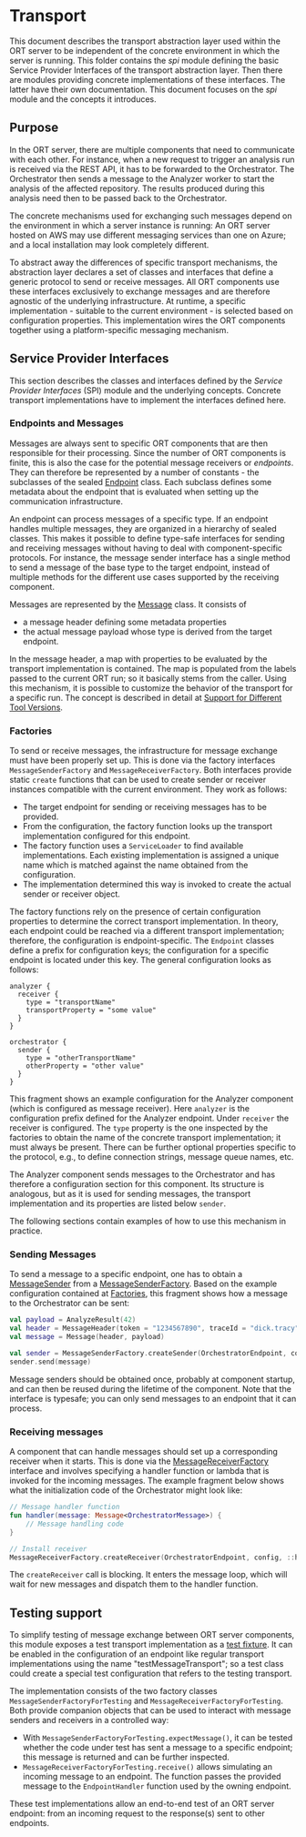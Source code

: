 # Transport

This document describes the transport abstraction layer used within the ORT server to be independent of the concrete environment in which the server is running.
This folder contains the *spi* module defining the basic Service Provider Interfaces of the transport abstraction layer.
Then there are modules providing concrete implementations of these interfaces.
The latter have their own documentation.
This document focuses on the *spi* module and the concepts it introduces.

## Purpose

In the ORT server, there are multiple components that need to communicate with each other.
For instance, when a new request to trigger an analysis run is received via the REST API, it has to be forwarded to the Orchestrator.
The Orchestrator then sends a message to the Analyzer worker to start the analysis of the affected repository.
The results produced during this analysis need then to be passed back to the Orchestrator.

The concrete mechanisms used for exchanging such messages depend on the environment in which a server instance is running:
An ORT server hosted on AWS may use different messaging services than one on Azure; and a local installation may look completely different.

To abstract away the differences of specific transport mechanisms, the abstraction layer declares a set of classes and interfaces that define a generic protocol to send or receive messages.
All ORT components use these interfaces exclusively to exchange messages and are therefore agnostic of the underlying infrastructure.
At runtime, a specific implementation - suitable to the current environment - is selected based on configuration properties.
This implementation wires the ORT components together using a platform-specific messaging mechanism.

## Service Provider Interfaces

This section describes the classes and interfaces defined by the *Service Provider Interfaces* (SPI) module and the underlying concepts.
Concrete transport implementations have to implement the interfaces defined here.

### Endpoints and Messages

Messages are always sent to specific ORT components that are then responsible for their processing.
Since the number of ORT components is finite, this is also the case for the potential message receivers or *endpoints*.
They can therefore be represented by a number of constants - the subclasses of the sealed [Endpoint](spi/src/main/kotlin/Endpoint.kt) class.
Each subclass defines some metadata about the endpoint that is evaluated when setting up the communication infrastructure.

An endpoint can process messages of a specific type.
If an endpoint handles multiple messages, they are organized in a hierarchy of sealed classes.
This makes it possible to define type-safe interfaces for sending and receiving messages without having to deal with component-specific protocols.
For instance, the message sender interface has a single method to send a message of the base type to the target endpoint, instead of multiple methods for the different use cases supported by the receiving component.

Messages are represented by the [Message](spi/src/main/kotlin/Message.kt) class.
It consists of

- a message header defining some metadata properties
- the actual message payload whose type is derived from the target endpoint.

In the message header, a map with properties to be evaluated by the transport implementation is contained.
The map is populated from the labels passed to the current ORT run; so it basically stems from the caller.
Using this mechanism, it is possible to customize the behavior of the transport for a specific run.
The concept is described in detail at [Support for Different Tool Versions](../website/docs/guides/different-tool-versions.adoc).

### Factories

To send or receive messages, the infrastructure for message exchange must have been properly set up.
This is done via the factory interfaces `MessageSenderFactory` and `MessageReceiverFactory`.
Both interfaces provide static `create` functions that can be used to create sender or receiver instances compatible with the current environment.
They work as follows:

- The target endpoint for sending or receiving messages has to be provided.
- From the configuration, the factory function looks up the transport implementation configured for this endpoint.
- The factory function uses a `ServiceLoader` to find available implementations.
  Each existing implementation is assigned a unique name which is matched against the name obtained from the configuration.
- The implementation determined this way is invoked to create the actual sender or receiver object.

The factory functions rely on the presence of certain configuration properties to determine the correct transport implementation.
In theory, each endpoint could be reached via a different transport implementation; therefore, the configuration is endpoint-specific.
The `Endpoint` classes define a prefix for configuration keys; the configuration for a specific endpoint is located under this key.
The general configuration looks as follows:

```
analyzer {
  receiver {
    type = "transportName"
    transportProperty = "some value"
  }
}

orchestrator {
  sender {
    type = "otherTransportName"
    otherProperty = "other value"
  }
}
```

This fragment shows an example configuration for the Analyzer component (which is configured as message receiver).
Here `analyzer` is the configuration prefix defined for the Analyzer endpoint.
Under `receiver` the receiver is configured.
The `type` property is the one inspected by the factories to obtain the name of the concrete transport implementation; it must always be present.
There can be further optional properties specific to the protocol, e.g., to define connection strings, message queue names, etc.

The Analyzer component sends messages to the Orchestrator and has therefore a configuration section for this component.
Its structure is analogous, but as it is used for sending messages, the transport implementation and its properties are listed below `sender`.

The following sections contain examples of how to use this mechanism in practice.

### Sending Messages

To send a message to a specific endpoint, one has to obtain a [MessageSender](spi/src/main/kotlin/MessageSender.kt) from a [MessageSenderFactory](spi/src/main/kotlin/MessageSenderFactory.kt).
Based on the example configuration contained at [Factories](#factories), this fragment shows how a message to the Orchestrator can be sent:

``` kotlin
val payload = AnalyzeResult(42)
val header = MessageHeader(token = "1234567890", traceId = "dick.tracy")
val message = Message(header, payload)

val sender = MessageSenderFactory.createSender(OrchestratorEndpoint, config)
sender.send(message)
```

Message senders should be obtained once, probably at component startup, and can then be reused during the lifetime of the component.
Note that the interface is typesafe; you can only send messages to an endpoint that it can process.

### Receiving messages

A component that can handle messages should set up a corresponding receiver when it starts.
This is done via the [MessageReceiverFactory](spi/src/main/kotlin/MessageReceiverFactory.kt) interface and involves specifying a handler function or lambda that is invoked for the incoming messages.
The example fragment below shows what the initialization code of the Orchestrator might look like:

``` kotlin
// Message handler function
fun handler(message: Message<OrchestratorMessage>) {
    // Message handling code
}

// Install receiver
MessageReceiverFactory.createReceiver(OrchestratorEndpoint, config, ::handler)
```

The `createReceiver` call is blocking.
It enters the message loop, which will wait for new messages and dispatch them to the handler function.

## Testing support

To simplify testing of message exchange between ORT server components, this module exposes a test transport implementation as a [test fixture](https://docs.gradle.org/current/userguide/java_testing.html#sec:java_test_fixtures).
It can be enabled in the configuration of an endpoint like regular transport implementations using the name "testMessageTransport"; so a test class could create a special test configuration that refers to the testing transport.

The implementation consists of the two factory classes `MessageSenderFactoryForTesting` and `MessageReceiverFactoryForTesting`.
Both provide companion objects that can be used to interact with message senders and receivers in a controlled way:

- With `MessageSenderFactoryForTesting.expectMessage()`, it can be tested whether the code under test has sent a message to a specific endpoint; this message is returned and can be further inspected.
- `MessageReceiverFactoryForTesting.receive()` allows simulating an incoming message to an endpoint.
  The function passes the provided message to the `EndpointHandler` function used by the owning endpoint.

These test implementations allow an end-to-end test of an ORT server endpoint: from an incoming request to the response(s) sent to other endpoints.
